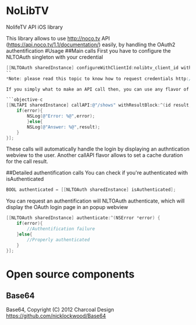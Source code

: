 NoLibTV
=======

NolifeTV API iOS library

This library allows to use http://noco.tv API (https://api.noco.tv/1.1/documentation/) easily, by handling the OAuth2 authentification
#Usage
##Main calls
First you have to configure the NLTOAuth singleton with your credential
```objective-c
[[NLTOAuth sharedInstance] configureWithClientId:nolibtv_client_id withClientSecret:nolibtv_client_secret withRedirectUri:nolibtv_redirect_uri];
``
*Note: please read this topic to know how to request credentials http://forum.nolife-tv.com/showthread.php?t=25535*

If you simply what to make an API call then, you can use any flavor of callAPI on the NLTAPI singleton:

```objective-c
[[NLTAPI sharedInstance] callAPI:@"/shows" withResultBlock:^(id result, NSError *error) {
	if(error){
		NSLog(@"Error: %@",error);
        }else{
		NSLog(@"Answer: %@",result);
	}
}];
```
These calls will automatically handle the login by displaying an authntication webview to the user.
Another callAPI flavor allows to set a cache duration for the call result.

##Detailed authentification calls
You can check if you're authenticated with isAuthenticated 
```objective-c
BOOL authenticated = [[NLTOAuth sharedInstance] isAuthenticated];
```

You can request an authentification will NLTOAuth authenticate, which will display the OAuth login page in an popup webview

```objective-c
[[NLTOAuth sharedInstance] authenticate:^(NSError *error) {
	if(error){
		//Authentification failure
	}else{
		//Properly authenticated
	}
}];
```

# Open source components

## Base64
Base64, Copyright (C) 2012 Charcoal Design
https://github.com/nicklockwood/Base64


